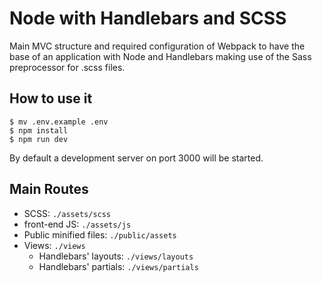 # Node with Handlebars and SCSS
Main MVC structure and required configuration of Webpack to have the base of an application with Node and Handlebars making use of the Sass preprocessor for .scss files.

How to use it
-------------
```console
$ mv .env.example .env
$ npm install
$ npm run dev
```
By default a development server on port 3000 will be started.

Main Routes
-----------
* SCSS: `./assets/scss`
* front-end JS: `./assets/js`
* Public minified files: `./public/assets`
* Views: `./views`
    * Handlebars' layouts: `./views/layouts`
    * Handlebars' partials: `./views/partials`
